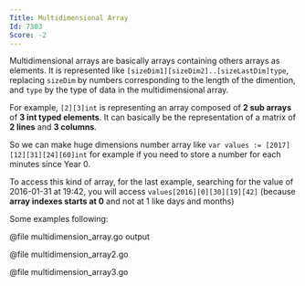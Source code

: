 ```yaml
---
Title: Multidimensional Array
Id: 7303
Score: -2
---
```

Multidimensional arrays are basically arrays containing others arrays as elements.
It is represented like `[sizeDim1][sizeDim2]..[sizeLastDim]type`, replacing `sizeDim` by numbers corresponding to the length of the dimention, and `type` by the type of data in the multidimensional array.

For example, `[2][3]int` is representing an array composed of **2 sub arrays** of **3 int typed elements**.
It can basically be the representation of a matrix of **2 lines** and **3 columns**.

So we can make huge dimensions number array like `var values := [2017][12][31][24][60]int` for example if you need to store a number for each minutes since Year 0.

To access this kind of array, for the last example, searching for the value of 2016-01-31 at 19:42, you will access `values[2016][0][30][19][42]` (because **array indexes starts at 0** and not at 1 like days and months)

Some examples following:

@file multidimension_array.go output

@file multidimension_array2.go

@file multidimension_array3.go
